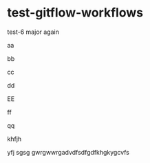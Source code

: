 # test-gitflow-workflows

test-6 major again

aa

bb

cc

dd

EE

ff

qq


khfjh

yfj
sgsg
gwrgwwrgadvdfsdfgdfkhgkygcvfs